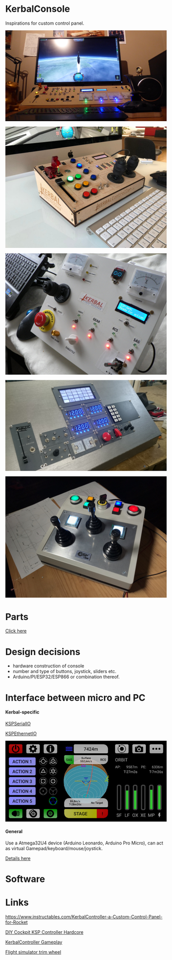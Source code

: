 # KerbalConsole

Inspirations for custom control panel.

![Kerbal Console](https://github.com/microcontrollersig/KerbalConsole/raw/main/original.jpg)

![Nicer Kerbal Console](https://github.com/microcontrollersig/KerbalConsole/raw/main/nicekerbalcontroller.jpg)

![Slick Kerbal Console](https://github.com/microcontrollersig/KerbalConsole/raw/main/slick.jpg)

![Modular Kerbal Console](https://github.com/microcontrollersig/KerbalConsole/raw/main/3INZrTm.jpeg)

![Shiny Kerbal Console](https://raw.githubusercontent.com/microcontrollersig/KerbalConsole/main/kspc1000.jpg)

# Parts

[Click here](https://github.com/microcontrollersig/KerbalConsole/tree/main/BOM)

# Design decisions

- hardware construction of console
- number and type of buttons, joystick, sliders etc.
- Arduino/PI/ESP32/ESP866 or combination thereof.

# Interface between micro and PC

#### Kerbal-specific

[KSPSerialIO](https://forum.kerbalspaceprogram.com/index.php?/topic/60281-hardware-plugin-arduino-based-physical-display-serial-port-io-tutorial-24-11-19/)

[KSPEthernetIO](https://forum.kerbalspaceprogram.com/index.php?/topic/191502-ksp-181-kspethernetio-012-android-client-02-beta-ethernet-based-remote-control/)

![KSPEthernetIO Android](https://github.com/microcontrollersig/KerbalConsole/raw/main/kspethernetio.jpg)


#### General

Use a Atmega32U4 device (Arduino Leonardo, Arduino Pro Micro), can act as virtual Gamepad/keyboard/mouse/joystick.

[Details here](https://www.instructables.com/Arduino-LeonardoMicroATMega32u4-As-GamepadGame-Con/)

# Software 


# Links

https://www.instructables.com/KerbalController-a-Custom-Control-Panel-for-Rocket

[DIY Cockpit KSP Controller Hardcore](https://www.youtube.com/watch?v=eBzI0qZArbw)

[KerbalController Gameplay](https://www.youtube.com/watch?v=9oeIzzsnIAE)

[Flight simulator trim wheel](https://www.youtube.com/watch?v=hSsKeeY5NgM&list=PLC66292176B625E2A&index=24)
